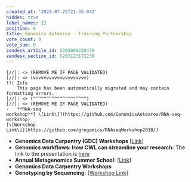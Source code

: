 ```yaml
---
created_at: '2022-07-25T21:35:04Z'
hidden: true
label_names: []
position: 0
title: Genomics Aotearoa - Training Partnership
vote_count: 0
vote_sum: 0
zendesk_article_id: 5203099230479
zendesk_section_id: 5203123172239
---
```



    [//]: <> (REMOVE ME IF PAGE VALIDATED)
    [//]: <> (vvvvvvvvvvvvvvvvvvvv)
    !!! Info
        This page has been automatically migrated and may contain formatting errors.
    [//]: <> (^^^^^^^^^^^^^^^^^^^^)
    [//]: <> (REMOVE ME IF PAGE VALIDATED)
    -   **RNA-seq
    workshop**[ \[Link\]](https://github.com/GenomicsAotearoa/RNA-seq-workshop)
    [\[Workshop
    Link\]](https://github.com/gregomics/RNAseqWorkshop2018/)
-   **Genomics Data Carpentry (GDC)
    Workshops** [\[Link\]](https://datacarpentry.org/genomics-workshop/)
-   **Genomics workflows: How CWL can streamline your research:** The
    link to the presentation
    is [here](https://www.nesi.org.nz/news/2020/03/webinar-recording-available%E2%80%93-genomics-workflows-how-cwl-can-streamline-your-research)
-   **Annual Metagenomics Summer School:**
    [\[Link\]](https://github.com/GenomicsAotearoa/metagenomics_summer_school)
-   **Genomics Data Carpentry Workshops**
-   **Genotyping by Sequencing:** [\[Workshop
    Link\]](https://otagomohio.github.io/2019-06-11_GBS_EE/)
